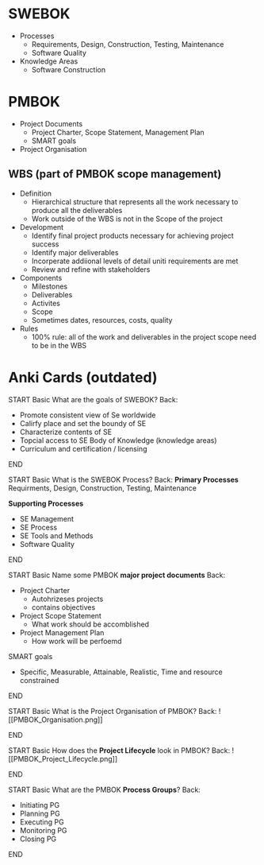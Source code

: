 
# SWEBOK
- Processes
	- Requirements, Design, Construction, Testing, Maintenance
	- Software Quality
- Knowledge Areas
	- Software Construction 
	
# PMBOK 
- Project Documents
	- Project Charter, Scope Statement, Management Plan
	- SMART goals
- Project Organisation

## WBS (part of PMBOK scope management)
- Definition
	- Hierarchical structure that represents all the work necessary to produce all the deliverables 
	- Work outside of the WBS is not in the Scope of the project
- Development
	- Identify final project products necessary for achieving project success
	- Identify major deliverables
	- Incorperate addiional levels of detail uniti requirements are met
	- Review and refine with stakeholders
- Components 
	- Milestones 
	- Deliverables 
	- Activites
	- Scope
	- Sometimes dates, resources, costs, quality 
- Rules
	- 100% rule: all of the work and deliverables in the project scope need to be in the WBS



# Anki Cards (outdated)

START
Basic
What are the goals of SWEBOK?
Back:
- Promote consistent view of Se worldwide
- Calirfy place and set the boundy of SE
- Characterize contents of SE
- Topcial access to SE Body of Knowledge (knowledge areas)
- Curriculum and certification / licensing
<!--ID: 1623333952717-->
END

START
Basic
What is the SWEBOK Process?
Back:
**Primary Processes** 
Requirments, Design, Construction, Testing, Maintenance

**Supporting Processes**
- SE Management
- SE Process
- SE Tools and Methods
- Software Quality
<!--ID: 1623333952729-->
END

START
Basic
Name some PMBOK **major project documents**
Back:
- Project Charter
	- Autohrizeses projects
	- contains objectives
- Project Scope Statement
	- What work should be accomblished
- Project Management Plan
	- How work will be perfoemd

SMART goals
- Specific, Measurable, Attainable, Realistic, Time and resource constrained
<!--ID: 1623333952738-->
END

START
Basic
What is the Project Organisation of PMBOK?
Back:
![[PMBOK_Organisation.png]]
<!--ID: 1623333952747-->
END

START
Basic
How does the **Project Lifecycle** look in PMBOK?
Back:
![[PMBOK_Project_Lifecycle.png]]
<!--ID: 1623333952755-->
END

START
Basic
What are the PMBOK **Process Groups**?
Back:
- Initiating PG
- Planning PG
- Executing PG
- Monitoring PG
- Closing PG
<!--ID: 1623333952764-->
END